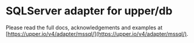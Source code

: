 # SQLServer adapter for upper/db

Please read the full docs, acknowledgements and examples at
[https://upper.io/v4/adapter/mssql/](https://upper.io/v4/adapter/mssql/).
